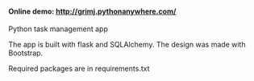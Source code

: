 #### Online demo: http://grimj.pythonanywhere.com/

Python task management app

The app is built with flask and SQLAlchemy. The design was made with Bootstrap.

Required packages are in requirements.txt